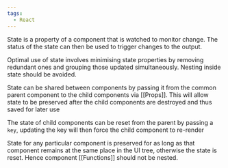 ```yaml
---
tags:
  - React
---
```

State is a property of a component that is watched to monitor change. The status of the state can then be used to trigger changes to the output.

Optimal use of state involves minimising state properties by removing redundant ones and grouping those updated simultaneously. Nesting inside state should be avoided.

State can be shared between components by passing it from the common parent component to the child components via [[Props]]. This will allow state to be preserved after the child components are destroyed and thus saved for later use

The state of child components can be reset from the parent by passing a `key`, updating the key will then force the child component to re-render

State for any particular component is preserved for as long as that component remains at the same place in the UI tree, otherwise the state is reset. Hence component [[Functions]] should not be nested.